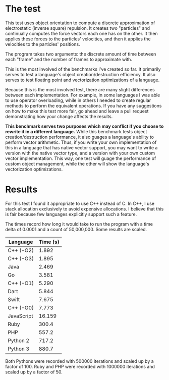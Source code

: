# The test

This test uses object orientation to compute a discrete approximation of electrostatic (inverse square) repulsion. It creates two "particles" and continually computes the force vectors each one has on the other. It then applies these forces to the particles' velocities, and then it applies the velocities to the particles' positions.

The program takes two arguments: the discrete amount of time between each "frame" and the number of frames to approximate with.

This is the most involved of the benchmarks I've created so far. It primarily serves to test a language's object creation/destruction efficiency. It also serves to test floating point and vectorization optimizations of a language.

Because this is the most involved test, there are many slight differences between each implementation. For example, in some languages I was able to use operator overloading, while in others I needed to create regular methods to perform the equivalent operations. If you have any suggestions on how to make this test more fair, go ahead and leave a pull request demonstrating how your change affects the results.

**This benchmark serves two purposes which may conflict if you choose to rewrite it in a different language.** While this benchmark tests object creation/destruction performance, it also guages a language's ability to perform vector arithmetic. Thus, if you write your own implementation of this in a language that has native vector support, you may want to write a version with the native vector type, and a version with your own custom vector implementation. This way, one test will guage the performance of custom object management, while the other will show the language's vectorization optimizations.

# Results

For this test I found it appropriate to use C++ instead of C. In C++, I use stack allocation exclusively to avoid expensive allocations. I believe that this is fair because few languages explicitly support such a feature.

The times record how long it would take to run the program with a time delta of 0.0001 and a count of 50,000,000. Some results are scaled.

| Language   | Time (s) |
|------------|----------|
|C++ (-O2)   |1.892     |
|C++ (-O3)   |1.895     |
|Java        |2.469     |
|Go          |3.581     |
|C++ (-O1)   |5.290     |
|Dart        |5.844     |
|Swift       |7.675     |
|C++ (-O0)   |7.773     |
|JavaScript  |16.159    |
|Ruby        |300.4     |
|PHP         |557.2     |
|Python 2    |717.2     |
|Python 3    |880.7     |

Both Pythons were recorded with 500000 iterations and scaled up by a factor of 100. Ruby and PHP were recorded with 1000000 iterations and scaled up by a factor of 50.
